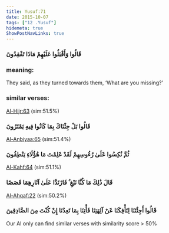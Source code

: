 ```yaml
---
title: Yusuf:71
date: 2015-10-07
tags: ["12 .Yusuf"]
hidemeta: true 
ShowPostNavLinks: true 
---
```

### قَالُوا وَأَقْبَلُوا عَلَيْهِمْ مَاذَا تَفْقِدُونَ
### meaning: 
They said, as they turned towards them, ‘What are you missing?’
### similar verses: 

[Al-Hijr:63](/15/63) (sim:51.5%)

### قَالُوا بَلْ جِئْنَاكَ بِمَا كَانُوا فِيهِ يَمْتَرُونَ

[Al-Anbiyaa:65](/21/65) (sim:51.4%)

### ثُمَّ نُكِسُوا عَلَىٰ رُءُوسِهِمْ لَقَدْ عَلِمْتَ مَا هَٰؤُلَاءِ يَنْطِقُونَ

[Al-Kahf:64](/18/64) (sim:51.1%)

### قَالَ ذَٰلِكَ مَا كُنَّا نَبْغِ ۚ فَارْتَدَّا عَلَىٰ آثَارِهِمَا قَصَصًا

[Al-Ahqaf:22](/46/22) (sim:50.2%)

### قَالُوا أَجِئْتَنَا لِتَأْفِكَنَا عَنْ آلِهَتِنَا فَأْتِنَا بِمَا تَعِدُنَا إِنْ كُنْتَ مِنَ الصَّادِقِينَ

Our AI only can find similar verses with similarity score > 50% 

